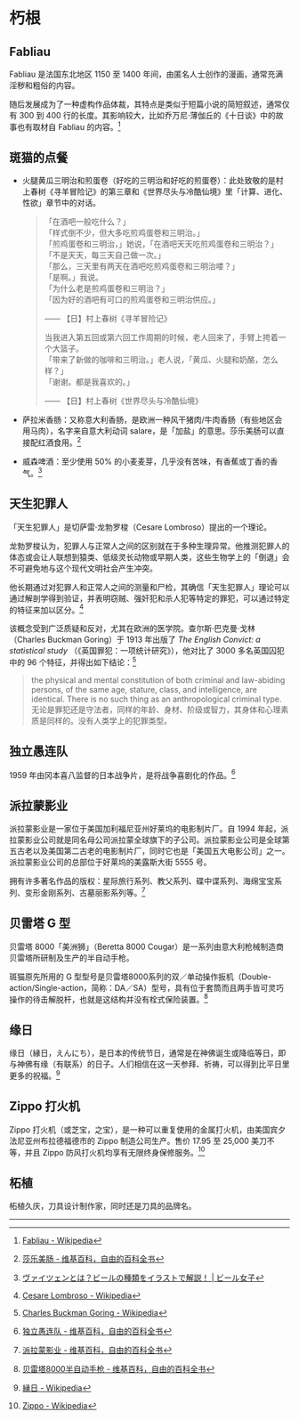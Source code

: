 # 朽根

## Fabliau

Fabliau 是法国东北地区 1150 至 1400 年间，由匿名人士创作的漫画，通常充满淫秽和粗俗的内容。

随后发展成为了一种虚构作品体裁，其特点是类似于短篇小说的简短叙述，通常仅有 300 到 400 行的长度。其影响较大，比如乔万尼·薄伽丘的《十日谈》中的故事也有取材自 Fabliau 的内容。[^1]

## 斑猫的点餐

- 火腿黄瓜三明治和煎蛋卷（好吃的三明治和好吃的煎蛋卷）：此处致敬的是村上春树《寻羊冒险记》的第三章和《世界尽头与冷酷仙境》里「计算、进化、性欲」章节中的对话。

    > 「在酒吧一般吃什么？」  
    > 「样式倒不少，但大多吃煎鸡蛋卷和三明治。」  
    > 「煎鸡蛋卷和三明治，」她说，「在酒吧天天吃煎鸡蛋卷和三明治？」  
    > 「不是天天，每三天自己做一次。」  
    > 「那么，三天里有两天在酒吧吃煎鸡蛋卷和三明治喽？」  
    > 「是啊。」我说。  
    > 「为什么老是煎鸡蛋卷和三明治？」  
    > 「因为好的酒吧有可口的煎鸡蛋卷和三明治供应。」
    >
    > —— 【日】村上春树《寻羊冒险记》
    >
    > 当我进入第五回或第六回工作周期的时候，老人回来了，手臂上挎着一个大篮子。  
    > 「带来了新做的咖啡和三明治。」老人说，「黄瓜、火腿和奶酪，怎么样？」  
    > 「谢谢。都是我喜欢的。」
    >
    > —— 【日】村上春树《世界尽头与冷酷仙境》

- 萨拉米香肠：又称意大利香肠，是欧洲一种风干猪肉/牛肉香肠（有些地区会用马肉），名字来自意大利动词 salare，是「加盐」的意思。莎乐美肠可以直接配红酒食用。[^2]
- 威森啤酒：至少使用 50% 的小麦麦芽，几乎没有苦味，有香蕉或丁香的香气。[^3]

## 天生犯罪人

「天生犯罪人」是切萨雷·龙勃罗梭（Cesare Lombroso）提出的一个理论。

龙勃罗梭认为，犯罪人与正常人之间的区别就在于多种生理异常。他推测犯罪人的体态或会让人联想到猿类、低级灵长动物或早期人类，这些生物学上的「倒退」会不可避免地与这个现代文明社会产生冲突。

他长期通过对犯罪人和正常人之间的测量和尸检，其确信「天生犯罪人」理论可以通过解剖学得到验证，并表明窃贼、强奸犯和杀人犯等特定的罪犯，可以通过特定的特征来加以区分。[^4]

该概念受到广泛质疑和反对，尤其在欧洲的医学院。查尔斯·巴克曼·戈林（Charles Buckman Goring）于 1913 年出版了 *The English Convict: a statistical study* （《英国罪犯：一项统计研究》），他对比了 3000 多名英国囚犯中的 96 个特征，并得出如下结论：[^5]

> the physical and mental constitution of both criminal and law-abiding persons, of the same age, stature, class, and intelligence, are identical. There is no such thing as an anthropological criminal type.  
> 无论是罪犯还是守法者，同样的年龄、身材、阶级或智力，其身体和心理素质是同样的。没有人类学上的犯罪类型。

## 独立愚连队

1959 年由冈本喜八监督的日本战争片，是将战争喜剧化的作品。[^6]

## 派拉蒙影业

派拉蒙影业是一家位于美国加利福尼亚州好莱坞的电影制片厂。自 1994 年起，派拉蒙影业公司就是同名母公司派拉蒙全球旗下的子公司。派拉蒙影业公司是全球第五古老以及美国第二古老的电影制片厂，同时它也是「美国五大电影公司」之一。派拉蒙影业公司的总部位于好莱坞的美露斯大街 5555 号。

拥有许多著名作品的版权：星际旅行系列、教父系列、碟中谍系列、海绵宝宝系列、变形金刚系列、古墓丽影系列等。[^7]

## 贝雷塔 G 型

贝雷塔 8000「美洲狮」（Beretta 8000 Cougar）是一系列由意大利枪械制造商贝雷塔所研制及生产的半自动手枪。

斑猫原先所用的 G 型型号是贝雷塔8000系列的双／单动操作扳机（Double-action/Single-action，简称：DA／SA）型号，具有位于套筒而且两手皆可灵巧操作的待击解脱杆，也就是这结构并没有栓式保险装置。[^8]

## 缘日

缘日（縁日，えんにち），是日本的传统节日，通常是在神佛诞生或降临等日，即与神佛有缘（有联系）的日子。人们相信在这一天参拜、祈祷，可以得到比平日里更多的祝福。[^9]

## Zippo 打火机

Zippo 打火机（或芝宝，之宝），是一种可以重复使用的金属打火机，由美国宾夕法尼亚州布拉德福德市的 Zippo 制造公司生产。售价 17.95 至 25,000 美刀不等，并且 Zippo 防风打火机均享有无限终身保修服务。[^10]

## 柘植

柘植久庆，刀具设计制作家，同时还是刀具的品牌名。

---

[^1]: [Fabliau - Wikipedia](https://en.wikipedia.org/wiki/Fabliau)
[^2]: [莎乐美肠 - 维基百科，自由的百科全书](https://zh.wikipedia.org/zh-cn/%E8%8E%8E%E6%A8%82%E7%BE%8E%E8%85%B8)
[^3]: [ヴァイツェンとは？ビールの種類をイラストで解説！ | ビール女子](https://beergirl.net/beerchara/chara12/)
[^4]: [Cesare Lombroso - Wikipedia](https://en.wikipedia.org/wiki/Cesare_Lombroso#Concept_of_criminal_atavism)
[^5]: [Charles Buckman Goring - Wikipedia](https://en.wikipedia.org/wiki/Charles_Buckman_Goring#The_English_Convict)
[^6]: [独立愚连队 - 维基百科，自由的百科全书](https://zh.wikipedia.org/wiki/%E7%8D%A8%E7%AB%8B%E6%84%9A%E9%80%A3%E9%9A%8A)
[^7]: [派拉蒙影业 - 维基百科，自由的百科全书](https://zh.wikipedia.org/wiki/%E6%B4%BE%E6%8B%89%E8%92%99%E5%BD%B1%E6%A5%AD)
[^8]: [贝雷塔8000半自动手枪 - 维基百科，自由的百科全书](https://zh.wikipedia.org/wiki/%E8%B2%9D%E7%91%9E%E5%A1%948000%E5%8D%8A%E8%87%AA%E5%8B%95%E6%89%8B%E6%A7%8D)
[^9]: [縁日 - Wikipedia](https://ja.wikipedia.org/wiki/%E7%B8%81%E6%97%A5)
[^10]: [Zippo - Wikipedia](https://en.wikipedia.org/wiki/Zippo)
